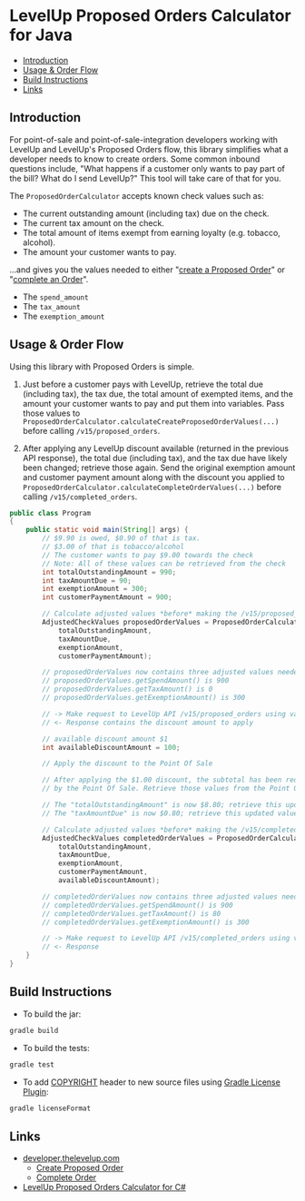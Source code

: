 # LevelUp Proposed Orders Calculator for Java

- [Introduction](#introduction)
- [Usage & Order Flow](#usage--order-flow)
- [Build Instructions](#build-instructions)
- [Links](#links)

## Introduction
For point-of-sale and point-of-sale-integration developers working with LevelUp and LevelUp's Proposed Orders flow, this library simplifies what a developer needs to know to create orders. Some common inbound questions include, "What happens if a customer only wants to pay part of the bill? What do I send LevelUp?" This tool will take care of that for you.

The `ProposedOrderCalculator` accepts known check values such as:

- The current outstanding amount (including tax) due on the check.
- The current tax amount on the check.
- The total amount of items exempt from earning loyalty (e.g. tobacco, alcohol).
- The amount your customer wants to pay.

...and gives you the values needed to either "[create a Proposed Order](http://developer.thelevelup.com/api-reference/v15/orders-create-proposed/)" or "[complete an Order](http://developer.thelevelup.com/api-reference/v15/orders-create-completed/)".

- The `spend_amount`
- The `tax_amount`
- The `exemption_amount`

## Usage & Order Flow
Using this library with Proposed Orders is simple.

1. Just before a customer pays with LevelUp, retrieve the total due (including tax), the tax due, the total amount of exempted items, and the amount your customer wants to pay and put them into variables. Pass those values to `ProposedOrderCalculator.calculateCreateProposedOrderValues(...)` before calling `/v15/proposed_orders`.

2. After applying any LevelUp discount available (returned in the previous API response), the total due (including tax), and the tax due have likely been changed; retrieve those again. Send the original exemption amount and customer payment amount along with the discount you applied to `ProposedOrderCalculator.calculateCompleteOrderValues(...)` before calling `/v15/completed_orders`.

```java
public class Program
{
    public static void main(String[] args) {
        // $9.90 is owed, $0.90 of that is tax.
        // $3.00 of that is tobacco/alcohol
        // The customer wants to pay $9.00 towards the check
        // Note: All of these values can be retrieved from the check
        int totalOutstandingAmount = 990;
        int taxAmountDue = 90;
        int exemptionAmount = 300;
        int customerPaymentAmount = 900;

        // Calculate adjusted values *before* making the /v15/proposed_orders request
        AdjustedCheckValues proposedOrderValues = ProposedOrderCalculator.calculateCreateProposedOrderValues(
            totalOutstandingAmount,
            taxAmountDue,
            exemptionAmount,
            customerPaymentAmount);

        // proposedOrderValues now contains three adjusted values needed for /v15/proposed_orders
        // proposedOrderValues.getSpendAmount() is 900
        // proposedOrderValues.getTaxAmount() is 0
        // proposedOrderValues.getExemptionAmount() is 300

        // -> Make request to LevelUp API /v15/proposed_orders using values within proposedOrderValues
        // <- Response contains the discount amount to apply

        // available discount amount $1
        int availableDiscountAmount = 100;

        // Apply the discount to the Point Of Sale

        // After applying the $1.00 discount, the subtotal has been reduced and the tax amount is recalculated 
        // by the Point Of Sale. Retrieve those values from the Point Of Sale again.

        // The "totalOutstandingAmount" is now $8.80; retrieve this updated value from the check 
        // The "taxAmountDue" is now $0.80; retrieve this updated value from the check

        // Calculate adjusted values *before* making the /v15/completed_orders request
        AdjustedCheckValues completedOrderValues = ProposedOrderCalculator.calculateCompleteOrderValues(
            totalOutstandingAmount,
            taxAmountDue,
            exemptionAmount,
            customerPaymentAmount,
            availableDiscountAmount);

        // completedOrderValues now contains three adjusted values needed for /v15/completed_orders
        // completedOrderValues.getSpendAmount() is 900
        // completedOrderValues.getTaxAmount() is 80
        // completedOrderValues.getExemptionAmount() is 300

        // -> Make request to LevelUp API /v15/completed_orders using values within completedOrderValues
        // <- Response
    }
}
```

## Build Instructions
- To build the jar:
```sh
gradle build
```

- To build the tests:
```sh
gradle test
```

- To add [COPYRIGHT](COPYRIGHT) header to new source files using [Gradle License Plugin](https://github.com/hierynomus/license-gradle-plugin):
```sh
gradle licenseFormat
```

## Links
- [developer.thelevelup.com](https://developer.thelevelup.com)
  - [Create Proposed Order](https://developer.thelevelup.com/api-reference/v15/orders-create-proposed/)
  - [Complete Order](https://developer.thelevelup.com/api-reference/v15/orders-create-completed/)
- [LevelUp Proposed Orders Calculator for C#](https://github.com/TheLevelUp/pos-proposed-orders-csharp)
